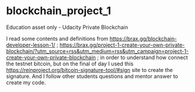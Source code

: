 # blockchain_project_1
Education asset only - Udacity Private Blockchain


I read some contents and definitions from https://brax.gg/blockchain-developer-lesson-1/ ; 
https://brax.gg/project-1-create-your-own-private-blockchain/?utm_source=rss&utm_medium=rss&utm_campaign=project-1-create-your-own-private-blockchain ; 
in order to understand how connect the testnet bitcoin, but on the final of day I used this https://reinproject.org/bitcoin-signature-tool/#sign site to create the signature.
And I follow other students questions and mentor answer to create my code.

